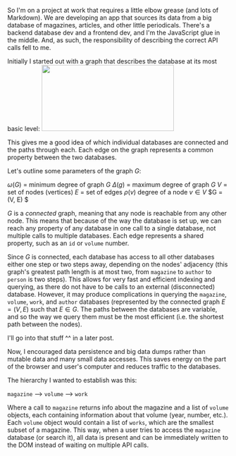 So I'm on a project at work that requires a little elbow grease (and lots of
Markdown). We are developing an app that sources its data from a big database of magazines,
articles, and other little periodicals. There's a backend database dev and a frontend dev,
and I'm the JavaScript glue in the middle. And, as such, the responsibility of describing
the correct API calls fell to me.

Initially I started out with a graph that describes the database at its most basic level:
<img src="https://dl.dropbox.com/s/t4zszpx9r8pg22v/ERD_Graph.png?dl=0" style="width: 300px; height: 150px"/>

This gives me a good idea of which individual databases are connected and the paths through
each. Each edge on the graph represents a common property between the two databases.

Let's outline some parameters of the graph $G$:

$\omega (G)$ = minimum degree of graph $G$
$\Delta (g)$ = maximum degree of graph $G$
$V$ = set of nodes (vertices)
$E$ = set of edges
$\rho (v)$ degree of a node $v \in V$
$G = (V, E) $

$G$ is a *connected* graph, meaning that any node is reachable from any other node. This means that
because of the way the database is set up, we can reach any property of any database in one call to a single database, not
multiple calls to multiple databases. Each edge represents a shared property, such as an `id` or `volume` number.

Since $G$ is connected, each database has access to all other databases either one step or two steps away, depending
on the nodes' adjacency (this graph's greatest path length is at most two, from `magazine` to `author` to `person` is two steps). 
This allows for very fast and efficient indexing and querying, as there do not have to be calls to an external (disconnected) database. However, it may produce
complications in querying the `magazine`, `volume`, `work`, and `author` databases (represented by the connected graph
$E = (V, E)$ such that $E \in G$. The paths between the databases are variable, and so the way we query them must be the
most efficient (i.e. the shortest path between the nodes).

I'll go into that stuff ^^ in a later post.

Now, I encouraged data persistence and big data dumps rather than mutable data and many small data
accesses. This saves energy on the part of the browser and user's computer and reduces traffic to 
the databases.

The hierarchy I wanted to establish was this:

`magazine` --> `volume` --> `work`

Where a call to `magazine` returns info about the magazine and a list of `volume` objects,
each containing information about that volume (year, number, etc.). Each `volume` object would
contain a list of `works`, which are the smallest subset of a magazine. This way, when a user
tries to access the `magazine` database (or search it), all data is present and can be immediately
written to the DOM instead of waiting on multiple API calls.